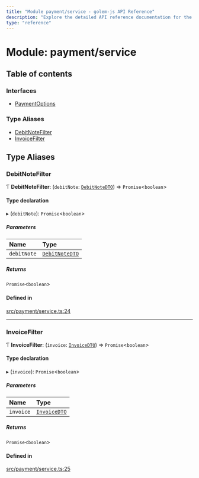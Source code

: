 ```yaml
---
title: "Module payment/service - golem-js API Reference"
description: "Explore the detailed API reference documentation for the Module payment/service within the golem-js SDK for the Golem Network."
type: "reference"
---
```

# Module: payment/service

## Table of contents

### Interfaces

- [PaymentOptions](../interfaces/payment_service.PaymentOptions)

### Type Aliases

- [DebitNoteFilter](payment_service#debitnotefilter)
- [InvoiceFilter](payment_service#invoicefilter)

## Type Aliases

### DebitNoteFilter

Ƭ **DebitNoteFilter**: (`debitNote`: [`DebitNoteDTO`](../interfaces/payment_debit_note.DebitNoteDTO)) => `Promise`<`boolean`\>

#### Type declaration

▸ (`debitNote`): `Promise`<`boolean`\>

##### Parameters

| Name | Type |
| :------ | :------ |
| `debitNote` | [`DebitNoteDTO`](../interfaces/payment_debit_note.DebitNoteDTO) |

##### Returns

`Promise`<`boolean`\>

#### Defined in

[src/payment/service.ts:24](https://github.com/golemfactory/golem-js/blob/ecc063e/src/payment/service.ts#L24)

___

### InvoiceFilter

Ƭ **InvoiceFilter**: (`invoice`: [`InvoiceDTO`](../interfaces/payment_invoice.InvoiceDTO)) => `Promise`<`boolean`\>

#### Type declaration

▸ (`invoice`): `Promise`<`boolean`\>

##### Parameters

| Name | Type |
| :------ | :------ |
| `invoice` | [`InvoiceDTO`](../interfaces/payment_invoice.InvoiceDTO) |

##### Returns

`Promise`<`boolean`\>

#### Defined in

[src/payment/service.ts:25](https://github.com/golemfactory/golem-js/blob/ecc063e/src/payment/service.ts#L25)
